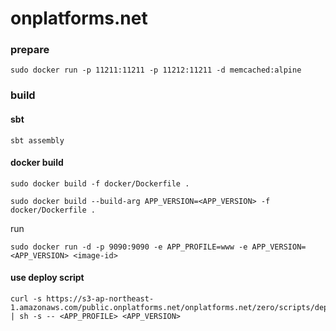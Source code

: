 onplatforms.net
==============

### prepare

`sudo docker run -p 11211:11211 -p 11212:11211 -d memcached:alpine`

### build

#### sbt

```
sbt assembly
```

#### docker build
```
sudo docker build -f docker/Dockerfile .
```
```
sudo docker build --build-arg APP_VERSION=<APP_VERSION> -f docker/Dockerfile .
```
run
```
sudo docker run -d -p 9090:9090 -e APP_PROFILE=www -e APP_VERSION=<APP_VERSION> <image-id>
```

#### use deploy script
```
curl -s https://s3-ap-northeast-1.amazonaws.com/public.onplatforms.net/onplatforms.net/zero/scripts/deploy.sh | sh -s -- <APP_PROFILE> <APP_VERSION>
```